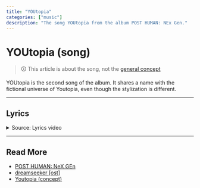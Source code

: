 ```yaml
---
title: "YOUtopia"
categories: ["music"]
description: "The song YOUtopia from the album POST HUMAN: NEx Gen."
---
```

# YOUtopia (song)

> 🛈 This article is about the song, not the [general concept](../lore/youtopia)

YOUtopia is the second song of the album. It shares a name with the fictional universe of Youtopia, 
even though the stylization is different.

***

## Lyrics

<details class="lyrics">
<summary>Source: Lyrics video</summary>

> there’s a place i wanna take you
> but i’m not quite there myself yet
> i’m getting better but there’s still days
> where i wish that i was someone else
>
> but i know
> there is a home
> somewhere
> beyond my bones
> and i’m just too terrified
> to dive inside 
>
> soul like a cemetery
> hard to ignore
> we’re sick to the core
> a world’s been buried
> where love is the law
> a youtopia
> (scream) 
>
> golden raspberry
> for the performance in your head
> stop pushing daisies
> no one wants flowers
> when they’re dead 
>
> soul like a cemetery
> hard to ignore
> we’re sick to the core
> a world’s been buried
> where love is the law
> a youtopia
>
> there is a home
> beyond our bones
> so connect
> to the divine
> it’s ok to cry
> yeah
> soul like a cemetery
> hard to ignore
> we’re sick to the core
> a world’s been buried
> where love is the law
> a youtopia
> there's a place i wanna take you
> a youtopia
> there's a place i wanna take you
> a youtopia
> there's a place i wanna take you
> where love is the law
> a youtopia

</details>

***

## Read More

- [POST HUMAN: NeX GEn](ph-nex-gen)
- [dreamseeker [ost]](song-dreamseeker)
- [Youtopia (concept)](../lore/youtopia)